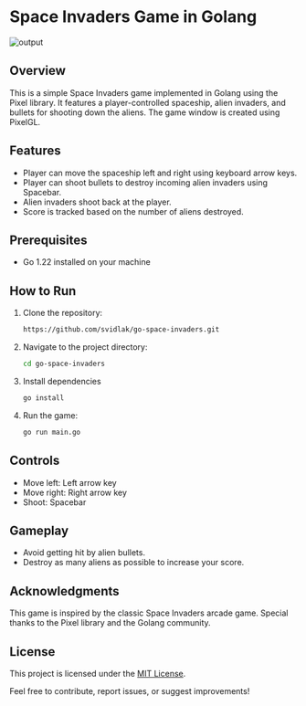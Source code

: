 # Space Invaders Game in Golang

![output](https://github.com/svidlak/go-space-invaders/assets/9073671/3f62d0b2-2832-4ce5-942c-5a452eaae49a)

## Overview

This is a simple Space Invaders game implemented in Golang using the Pixel library. It features a player-controlled spaceship, alien invaders, and bullets for shooting down the aliens. The game window is created using PixelGL.

## Features

- Player can move the spaceship left and right using keyboard arrow keys.
- Player can shoot bullets to destroy incoming alien invaders using Spacebar.
- Alien invaders shoot back at the player.
- Score is tracked based on the number of aliens destroyed.

## Prerequisites

- Go 1.22 installed on your machine

## How to Run

1. Clone the repository:

    ```bash
    https://github.com/svidlak/go-space-invaders.git
    ```

2. Navigate to the project directory:

    ```bash
    cd go-space-invaders
    ```
    
3. Install dependencies

    ```bash
    go install
    ```
    
4. Run the game:

    ```bash
    go run main.go
    ```

## Controls

- Move left: Left arrow key
- Move right: Right arrow key
- Shoot: Spacebar

## Gameplay

- Avoid getting hit by alien bullets.
- Destroy as many aliens as possible to increase your score.

## Acknowledgments

This game is inspired by the classic Space Invaders arcade game. Special thanks to the Pixel library and the Golang community.

## License

This project is licensed under the [MIT License](LICENSE).

Feel free to contribute, report issues, or suggest improvements!
